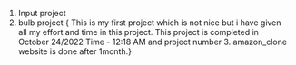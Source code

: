 1. Input project
2. bulb project 
{ This is my first project which is not nice but i have given all my effort and time in this project. This project is completed in October 24/2022 Time - 12:18 AM and project number 3. amazon_clone website is done after 1month.}


